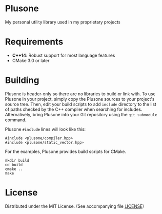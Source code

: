 # Plusone

My personal utility library used in my proprietary projects

# Requirements

* **C++14**: Robust support for most language features
* CMake 3.0 or later

# Building

Plusone is header-only so there are no libraries to build or link with. To use Plusone in your project, simply copy the Plusone sources to your project's source tree. Then, edit your build scripts to add `include` directory to the list of paths checked by the C++ compiler when searching for includes.
Alternatively, bring Plusone into your Git repository using the `git submodule` command.

Plusone `#include` lines will look like this:
```
#include <plusone/compiler.hpp>
#include <plusone/static_vector.hpp>
```

For the examples, Plusone provides build scripts for CMake.
```
mkdir build
cd build
cmake ..
make
```

# License

Distributed under the MIT License. (See accompanying file [LICENSE](LICENSE))
